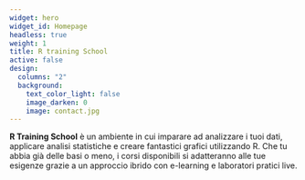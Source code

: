 ```yaml
---
widget: hero
widget_id: Homepage
headless: true
weight: 1
title: R training School
active: false
design:
  columns: "2"
  background:
    text_color_light: false
    image_darken: 0
    image: contact.jpg
---
```

**R Training School** è un ambiente in cui imparare ad analizzare i tuoi dati, applicare analisi statistiche e creare fantastici grafici utilizzando R. Che tu abbia già delle basi o meno, i corsi disponibili si adatteranno alle tue esigenze grazie a un approccio ibrido con e-learning e laboratori pratici live.
